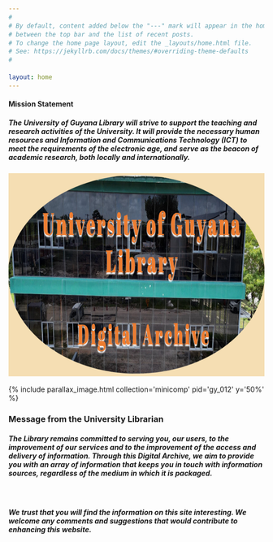 ```yaml
---
#
# By default, content added below the "---" mark will appear in the home page
# between the top bar and the list of recent posts.
# To change the home page layout, edit the _layouts/home.html file.
# See: https://jekyllrb.com/docs/themes/#overriding-theme-defaults
#

layout: home
---
```


#### **Mission Statement**


##### *The University of Guyana Library will strive to support the teaching and research activities of the University. It will provide the necessary human resources and Information and Communications Technology (ICT) to meet the requirements of the electronic age, and serve as the beacon of academic research, both locally and internationally*.

<img src="c.png" class="center" width="1200" height="400">

{% include parallax_image.html collection='minicomp' pid='gy_012' y='50%' %}




### **Message from the University Librarian**


##### *The Library remains committed to serving you, our users, to the improvement of our services and to the improvement of the access and delivery of information. Through this Digital Archive, we aim to provide you with an array of information that keeps you in touch with information sources, regardless of the medium in which it is packaged*.
 <br>

##### *We trust that you will find the information on this site interesting. We welcome any comments and suggestions that would contribute to enhancing this website*.
 



 